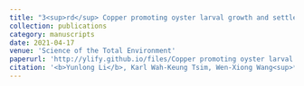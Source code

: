```yaml
---
title: "3<sup>rd</sup> Copper promoting oyster larval growth and settlement: Molecular insights from RNA-seq"
collection: publications
category: manuscripts
date: 2021-04-17
venue: 'Science of the Total Environment'
paperurl: 'http://ylify.github.io/files/Copper promoting oyster larval growth and settlement Molecular insights from RNA-seq.pdf'
citation: '<b>Yunlong Li</b>, Karl Wah-Keung Tsim, Wen-Xiong Wang<sup>*</sup>. (2021). <i>Science of the Total Environment</i>. 784: 147159. doi: 10.1016/j.scitotenv.2021.147159'
---
```

